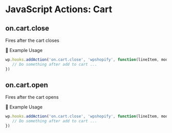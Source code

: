 # JavaScript Actions: Cart

## on.cart.close

Fires after the cart closes

<span class="heading-section">🎯 Example Usage</span>

```js
wp.hooks.addAction('on.cart.close', 'wpshopify', function(lineItem, modVariant) {
   // Do something after add to cart ...
})
```

## on.cart.open

Fires after the cart opens

<span class="heading-section">🎯 Example Usage</span>

```js
wp.hooks.addAction('on.cart.close', 'wpshopify', function(lineItem, modVariant) {
   // Do something after add to cart ...
})
```
